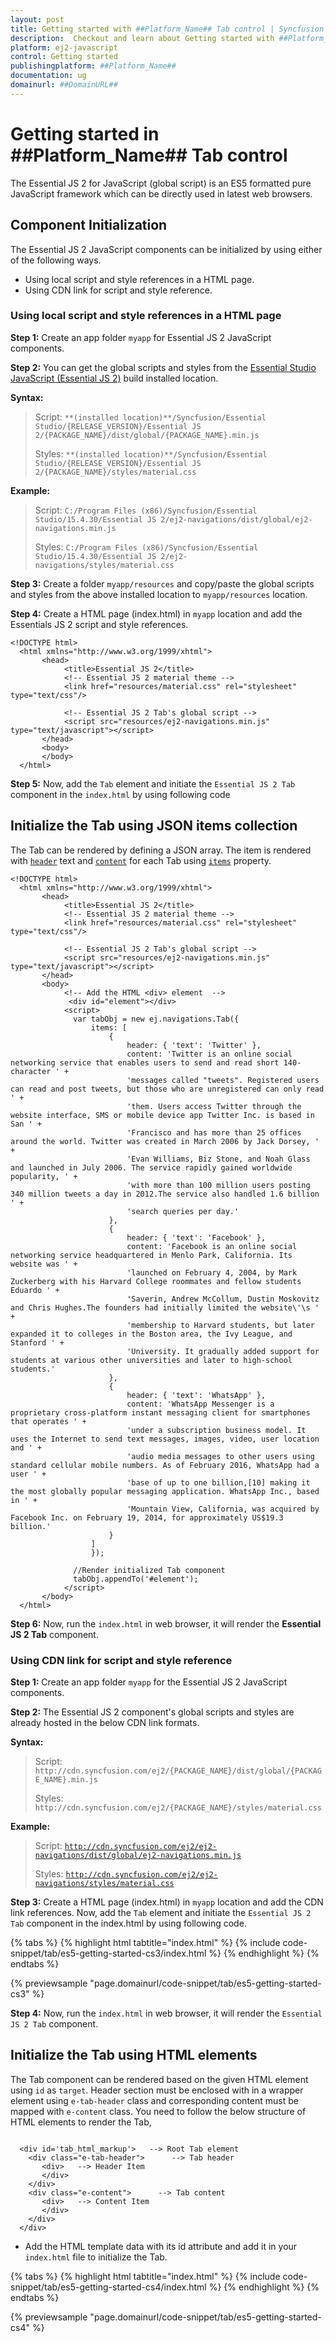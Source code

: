 ```yaml
---
layout: post
title: Getting started with ##Platform_Name## Tab control | Syncfusion
description:  Checkout and learn about Getting started with ##Platform_Name## Tab control of Syncfusion Essential JS 2 and more details.
platform: ej2-javascript
control: Getting started 
publishingplatform: ##Platform_Name##
documentation: ug
domainurl: ##DomainURL##
---
```


# Getting started in ##Platform_Name## Tab control

The Essential JS 2 for JavaScript (global script) is an ES5 formatted pure JavaScript framework which can be directly used in latest web browsers.

## Component Initialization

The Essential JS 2 JavaScript components can be initialized by using either of the following ways.

* Using local script and style references in a HTML page.
* Using CDN link for script and style reference.

### Using local script and style references in a HTML page

**Step 1:** Create an app folder `myapp` for Essential JS 2 JavaScript components.

**Step 2:** You can get the global scripts and styles from the [Essential Studio JavaScript (Essential JS 2)](https://www.syncfusion.com/downloads/essential-js2) build installed location.

**Syntax:**
> Script: `**(installed location)**/Syncfusion/Essential Studio/{RELEASE_VERSION}/Essential JS 2/{PACKAGE_NAME}/dist/global/{PACKAGE_NAME}.min.js`
>
> Styles: `**(installed location)**/Syncfusion/Essential Studio/{RELEASE_VERSION}/Essential JS 2/{PACKAGE_NAME}/styles/material.css`

**Example:**

> Script: `C:/Program Files (x86)/Syncfusion/Essential Studio/15.4.30/Essential JS 2/ej2-navigations/dist/global/ej2-navigations.min.js`
>
> Styles: `C:/Program Files (x86)/Syncfusion/Essential Studio/15.4.30/Essential JS 2/ej2-navigations/styles/material.css`

**Step 3:** Create a folder `myapp/resources` and copy/paste the global scripts and styles from the above installed location to `myapp/resources` location.

**Step 4:** Create a HTML page (index.html) in `myapp` location and add the Essentials JS 2 script and style references.

```
<!DOCTYPE html>
  <html xmlns="http://www.w3.org/1999/xhtml">
       <head>
            <title>Essential JS 2</title>
            <!-- Essential JS 2 material theme -->
            <link href="resources/material.css" rel="stylesheet" type="text/css"/>

            <!-- Essential JS 2 Tab's global script -->
            <script src="resources/ej2-navigations.min.js" type="text/javascript"></script>
       </head>
       <body>
       </body>
  </html>
```

**Step 5:** Now, add the `Tab` element and initiate the `Essential JS 2 Tab` component in the `index.html` by using following code

## Initialize the Tab using JSON items collection

The Tab can be rendered by defining a JSON array. The item is rendered with [`header`](../api/tab/tabItem#header) text and [`content`](../api/tab/tabItem#content) for each Tab using [`items`](../api/tab#items) property.

```
<!DOCTYPE html>
  <html xmlns="http://www.w3.org/1999/xhtml">
       <head>
            <title>Essential JS 2</title>
            <!-- Essential JS 2 material theme -->
            <link href="resources/material.css" rel="stylesheet" type="text/css"/>

            <!-- Essential JS 2 Tab's global script -->
            <script src="resources/ej2-navigations.min.js" type="text/javascript"></script>
       </head>
       <body>
            <!-- Add the HTML <div> element  -->
             <div id="element"></div>
            <script>
              var tabObj = new ej.navigations.Tab({
                  items: [
                      {
                          header: { 'text': 'Twitter' },
                          content: 'Twitter is an online social networking service that enables users to send and read short 140-character ' +
                          'messages called "tweets". Registered users can read and post tweets, but those who are unregistered can only read ' +
                          'them. Users access Twitter through the website interface, SMS or mobile device app Twitter Inc. is based in San ' +
                          'Francisco and has more than 25 offices around the world. Twitter was created in March 2006 by Jack Dorsey, ' +
                          'Evan Williams, Biz Stone, and Noah Glass and launched in July 2006. The service rapidly gained worldwide popularity, ' +
                          'with more than 100 million users posting 340 million tweets a day in 2012.The service also handled 1.6 billion ' +
                          'search queries per day.'
                      },
                      {
                          header: { 'text': 'Facebook' },
                          content: 'Facebook is an online social networking service headquartered in Menlo Park, California. Its website was ' +
                          'launched on February 4, 2004, by Mark Zuckerberg with his Harvard College roommates and fellow students Eduardo ' +
                          'Saverin, Andrew McCollum, Dustin Moskovitz and Chris Hughes.The founders had initially limited the website\'\s ' +
                          'membership to Harvard students, but later expanded it to colleges in the Boston area, the Ivy League, and Stanford ' +
                          'University. It gradually added support for students at various other universities and later to high-school students.'
                      },
                      {
                          header: { 'text': 'WhatsApp' },
                          content: 'WhatsApp Messenger is a proprietary cross-platform instant messaging client for smartphones that operates ' +
                          'under a subscription business model. It uses the Internet to send text messages, images, video, user location and ' +
                          'audio media messages to other users using standard cellular mobile numbers. As of February 2016, WhatsApp had a user ' +
                          'base of up to one billion,[10] making it the most globally popular messaging application. WhatsApp Inc., based in ' +
                          'Mountain View, California, was acquired by Facebook Inc. on February 19, 2014, for approximately US$19.3 billion.'
                      }
                  ]
                  });

              //Render initialized Tab component
              tabObj.appendTo('#element');
            </script>
       </body>
  </html>
```

**Step 6:** Now, run the `index.html` in web browser, it will render the **Essential JS 2 Tab** component.

### Using CDN link for script and style reference

**Step 1:** Create an app folder `myapp` for the Essential JS 2 JavaScript components.

**Step 2:** The Essential JS 2 component's global scripts and styles are already hosted in the below CDN link formats.

**Syntax:**
> Script: `http://cdn.syncfusion.com/ej2/{PACKAGE_NAME}/dist/global/{PACKAGE_NAME}.min.js`
>
> Styles: `http://cdn.syncfusion.com/ej2/{PACKAGE_NAME}/styles/material.css`

**Example:**
> Script: [`http://cdn.syncfusion.com/ej2/ej2-navigations/dist/global/ej2-navigations.min.js`](http://cdn.syncfusion.com/ej2/ej2-navigations/dist/global/ej2-navigations.min.js)
>
> Styles: [`http://cdn.syncfusion.com/ej2/ej2-navigations/styles/material.css`](http://cdn.syncfusion.com/ej2/ej2-navigations/styles/material.css)

**Step 3:** Create a HTML page (index.html) in `myapp` location and add the CDN link references. Now, add the `Tab` element and initiate the `Essential JS 2 Tab` component in the index.html by using following code.

{% tabs %}
{% highlight html tabtitle="index.html" %}
{% include code-snippet/tab/es5-getting-started-cs3/index.html %}
{% endhighlight %}
{% endtabs %}
        
{% previewsample "page.domainurl/code-snippet/tab/es5-getting-started-cs3" %}

**Step 4:** Now, run the `index.html` in web browser, it will render the `Essential JS 2 Tab` component.

## Initialize the Tab using HTML elements

The Tab component can be rendered based on the given HTML element using `id` as `target`.
Header section must be enclosed with in a wrapper element using `e-tab-header` class and corresponding content must be mapped with `e-content` class.
You need to follow the below structure of HTML elements to render the Tab,

```

  <div id='tab_html_markup'>   --> Root Tab element
    <div class="e-tab-header">      --> Tab header
       <div>   --> Header Item
       </div>
    </div>
    <div class="e-content">      --> Tab content
       <div>   --> Content Item
       </div>
    </div>
  </div>

```

* Add the HTML template data with its id attribute and add it in your `index.html` file to initialize the Tab.

{% tabs %}
{% highlight html tabtitle="index.html" %}
{% include code-snippet/tab/es5-getting-started-cs4/index.html %}
{% endhighlight %}
{% endtabs %}
        
{% previewsample "page.domainurl/code-snippet/tab/es5-getting-started-cs4" %}